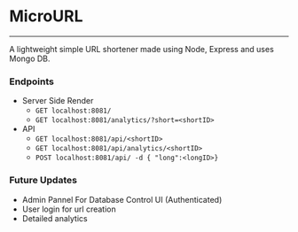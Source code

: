 # MicroURL
---
A lightweight simple URL shortener made using Node, Express and uses Mongo DB.


### Endpoints 
- Server Side Render
   -  ``` GET localhost:8081/ ```
    - ```GET localhost:8081/analytics/?short=<shortID>```
- API
   - ```GET localhost:8081/api/<shortID>```
    - ```GET localhost:8081/api/analytics/<shortID>```
    - ```POST localhost:8081/api/ -d { "long":<longID>}```
### Future Updates
- Admin Pannel For Database Control UI (Authenticated)
- User login for url creation 
- Detailed analytics